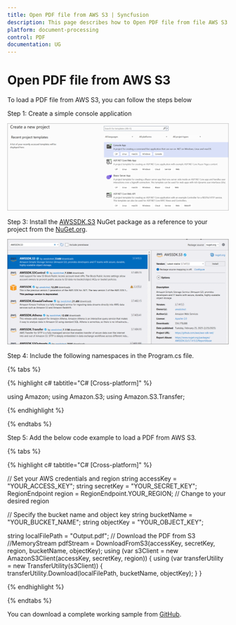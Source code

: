 ```yaml
---
title: Open PDF file from AWS S3 | Syncfusion
description: This page describes how to Open PDF file from file AWS S3 in C#  using Syncfusion .NET PDF library.
platform: document-processing
control: PDF
documentation: UG
---
```

# Open PDF file from AWS S3

To load a PDF file from AWS S3, you can follow the steps below


Step 1: Create a simple console application

![Project configuration window](Open-PDF-Images/Console-Application.png)

Step 3: Install the [AWSSDK.S3](https://www.nuget.org/packages/AWSSDK.S3) NuGet package as a reference to your project from the [NuGet.org](https://www.nuget.org/).

![NuGet package installation](Open-PDF-Images/AWSSDK.S3-nuget.png)


Step 4: Include the following namespaces in the Program.cs file.

{% tabs %}

{% highlight c# tabtitle="C# [Cross-platform]" %}

using Amazon;
using Amazon.S3;
using Amazon.S3.Transfer;

{% endhighlight %}

{% endtabs %}


Step 5: Add the below code example to load a PDF from AWS S3.

{% tabs %}

{% highlight c# tabtitle="C# [Cross-platform]" %}

// Set your AWS credentials and region
string accessKey = "YOUR_ACCESS_KEY";
string secretKey = "YOUR_SECRET_KEY";
RegionEndpoint region = RegionEndpoint.YOUR_REGION; // Change to your desired region

// Specify the bucket name and object key
string bucketName = "YOUR_BUCKET_NAME";
string objectKey = "YOUR_OBJECT_KEY"; 

string localFilePath = "Output.pdf";
// Download the PDF from S3
//MemoryStream pdfStream = DownloadFromS3(accessKey, secretKey, region, bucketName, objectKey);
using (var s3Client = new AmazonS3Client(accessKey, secretKey, region))
{
    using (var transferUtility = new TransferUtility(s3Client))
    {   
        transferUtility.Download(localFilePath, bucketName, objectKey);
    }
}

{% endhighlight %}

{% endtabs %}

You can download a complete working sample from [GitHub](https://github.com/SyncfusionExamples/PDF-Examples/tree/master/Open-PDF-file/To%20AWS%20S3).

